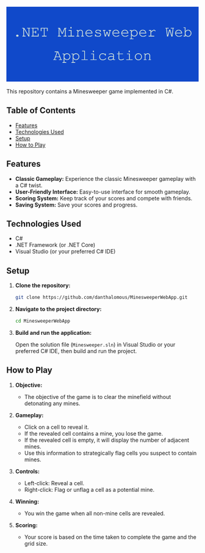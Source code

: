![Minesweeper](NET_Minesweeper_Web_Application.png)

This repository contains a Minesweeper game implemented in C#.

## Table of Contents

- [Features](#features)
- [Technologies Used](#technologies-used)
- [Setup](#setup)
- [How to Play](#how-to-play)

## Features

- **Classic Gameplay:** Experience the classic Minesweeper gameplay with a C# twist.
- **User-Friendly Interface:** Easy-to-use interface for smooth gameplay.
- **Scoring System:** Keep track of your scores and compete with friends.
- **Saving System:** Save your scores and progress.

## Technologies Used

- C#
- .NET Framework (or .NET Core)
- Visual Studio (or your preferred C# IDE)

## Setup

1. **Clone the repository:**

    ```bash
    git clone https://github.com/danthalomous/MinesweeperWebApp.git
    ```

2. **Navigate to the project directory:**

    ```bash
    cd MinesweeperWebApp
    ```

3. **Build and run the application:**

    Open the solution file (`Minesweeper.sln`) in Visual Studio or your preferred C# IDE, then build and run the project.

## How to Play

1. **Objective:**
   - The objective of the game is to clear the minefield without detonating any mines.

2. **Gameplay:**
   - Click on a cell to reveal it.
   - If the revealed cell contains a mine, you lose the game.
   - If the revealed cell is empty, it will display the number of adjacent mines.
   - Use this information to strategically flag cells you suspect to contain mines.

3. **Controls:**
   - Left-click: Reveal a cell.
   - Right-click: Flag or unflag a cell as a potential mine.

4. **Winning:**
   - You win the game when all non-mine cells are revealed.

5. **Scoring:**
   - Your score is based on the time taken to complete the game and the grid size.


